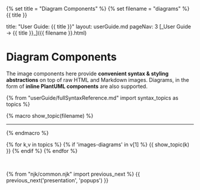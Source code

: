{% set title = "Diagram Components" %}
{% set filename = "diagrams" %}
<span id="title" class="d-none">{{ title }}</span>

<frontmatter>
  title: "User Guide: {{ title }}"
  layout: userGuide.md
  pageNav: 3
</frontmatter>

<span id="link" class="d-none">
<md>[_User Guide → {{ title }}_]({{ filename }}.html)</md>
</span>

<include src="advanced.md#slots-info" />

# Diagram Components

<span id="overview" class="lead">

The image components here provide **convenient syntax & styling abstractions** on top of raw HTML and Markdown images.
Diagrams, in the form of **inline PlantUML components** are also supported.
</span>

{% from "userGuide/fullSyntaxReference.md" import syntax_topics as topics %}

{% macro show_topic(filename) %}
<include src="../syntax/{{ filename }}.mbdf" />
<hr>
{% endmacro %}

{% for k,v in topics %}
{% if 'images-diagrams' in v[1] %}
{{ show_topic(k) }}
{% endif %}
{% endfor %}

<br>

{% from "njk/common.njk" import previous_next %}
{{ previous_next('presentation', 'popups') }}
